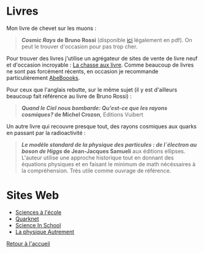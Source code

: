 # Livres
Mon livre de chevet sur les muons :
>***Cosmic Rays* de Bruno Rossi** (disponible [ici](https://web.mit.edu/8.13/8.13c/references-fall/muons/rossi-cosmic-rays-1964.pdf) légalement en pdf).
On peut le trouver d'occasion pour pas trop cher.

Pour trouver des livres j'utilise un agrégateur de sites de vente de livre neuf et d'occasion incroyable : [La chasse aux livre](https://www.chasse-aux-livres.fr/). Comme beaucoup de livres ne sont pas forcément récents, en occasion je recommande particulièrement [AbeBoooks](https://www.abebooks.fr/).

Pour ceux que l'anglais rebutte, sur le même sujet (il y est d'ailleurs beaucoup fait référence au livre de Bruno Rossi) :
> ***Quand le Ciel nous bombarde: Qu’est-ce que les rayons cosmiques?* de Michel Crozon**, Editions Vuibert

Un autre livre qui recouvre presque tout, des rayons cosmiques aux quarks en passant par la radioactivité :
> ***Le modèle standard de la physique des particules : de l`électron au boson de Higgs* de Jean-Jacques Samueli** aux éditions ellipses.
L'auteur utilise une approche historique tout en donnant des équations physiques et en faisant le minimum de math nécéssaires à la compréhension. Très utile comme ouvrage de référence.

# Sites Web
- [Sciences à l'école](https://www.sciencesalecole.org/)
- [Quarknet](https://quarknet.org/)
- [Science In School](https://www.scienceinschool.org/)
- [La physique Autrement](https://vulgarisation.fr/)

[Retour à l'accueil](/index.md)
